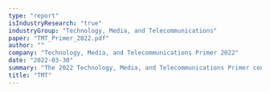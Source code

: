 ```yaml
---
type: "report"
isIndustryResearch: "true"
industryGroup: "Technology, Media, and Telecommunications"
paper: "TMT_Primer_2022.pdf"
author: ""
company: "Technology, Media, and Telecommunications Primer 2022"
date: "2022-03-30"
summary: "The 2022 Technology, Media, and Telecommunications Primer contains an in-depth analysis of the payment sector."
title: "TMT"
---
```

